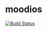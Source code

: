 moodios
=======

[![Build Status](https://travis-ci.org/DiUS/moodios.png)](https://travis-ci.org/DiUS/moodios)
